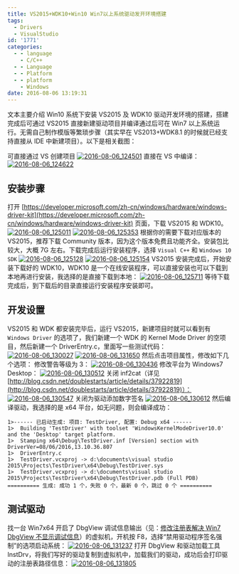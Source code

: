 ```yaml
---
title: VS2015+WDK10+Win10 Win7以上系统驱动发开环境搭建
tags:
  - Drivers
  - VisualStudio
id: '1771'
categories:
  - - language
    - C/C++
  - - Language
  - - Platform
  - - platform
    - Windows
date: 2016-08-06 13:19:31
---
```


文本主要介绍 Win10 系统下安装 VS2015 及 WDK10 驱动开发环境的搭建，搭建完成后可通过 VS2015 直接新建驱动项目并编译通过后可在 Win7 以上系统运行。无需自己制作模版等繁琐步骤（其实早在 VS2013+WDK8.1 的时候就已经支持直接从 IDE 中新建项目）。以下是相关截图：
<!-- more -->
可直接通过 VS 创建项目 [![2016-08-06_124501](http://www.mycode.net.cn/wp-content/uploads/2016/08/2016-08-06_124501.png)](http://www.mycode.net.cn/wp-content/uploads/2016/08/2016-08-06_124501.png) 直接在 VS 中编译： [![2016-08-06_124622](http://www.mycode.net.cn/wp-content/uploads/2016/08/2016-08-06_124622.png)](http://www.mycode.net.cn/wp-content/uploads/2016/08/2016-08-06_124622.png)

## 安装步骤

打开 [https://developer.microsoft.com/zh-cn/windows/hardware/windows-driver-kit](https://developer.microsoft.com/zh-cn/windows/hardware/windows-driver-kit) 页面，下载 VS2015 和 WDK10。 [![2016-08-06_125011](http://www.mycode.net.cn/wp-content/uploads/2016/08/2016-08-06_125011.png)](http://www.mycode.net.cn/wp-content/uploads/2016/08/2016-08-06_125011.png) [![2016-08-06_125353](http://www.mycode.net.cn/wp-content/uploads/2016/08/2016-08-06_125353.png)](http://www.mycode.net.cn/wp-content/uploads/2016/08/2016-08-06_125353.png) 根据你的需要下载对应版本的 VS2015，推荐下载 Community 版本，因为这个版本免费且功能齐全。安装包比较大，大概 7G 左右。下载完成后运行安装程序，选择 `Visual C++` 和 `Windows 10 SDK` [![2016-08-06_125128](http://www.mycode.net.cn/wp-content/uploads/2016/08/2016-08-06_125128.png)](http://www.mycode.net.cn/wp-content/uploads/2016/08/2016-08-06_125128.png) [![2016-08-06_125154](http://www.mycode.net.cn/wp-content/uploads/2016/08/2016-08-06_125154.png)](http://www.mycode.net.cn/wp-content/uploads/2016/08/2016-08-06_125154.png) VS2015 安装完成后，开始安装下载好的 WDK10，WDK10 是一个在线安装程序，可以直接安装也可以下载到本地再进行安装，我选择的是直接下载到本地： [![2016-08-06_125711](http://www.mycode.net.cn/wp-content/uploads/2016/08/2016-08-06_125711.png)](http://www.mycode.net.cn/wp-content/uploads/2016/08/2016-08-06_125711.png) 等待下载完成后，到下载后的目录直接运行安装程序安装即可。

## 开发设置

VS2015 和 WDK 都安装完毕后，运行 VS2015，新建项目时就可以看到有 `Windows Driver` 的选项了，我们新建一个 WDK 的 Kernel Mode Driver 的空项目，然后新建一个 DriverEntry.c，里面写一些测试代码： [![2016-08-06_130027](http://www.mycode.net.cn/wp-content/uploads/2016/08/2016-08-06_130027.png)](http://www.mycode.net.cn/wp-content/uploads/2016/08/2016-08-06_130027.png) [![2016-08-06_131650](http://www.mycode.net.cn/wp-content/uploads/2016/08/2016-08-06_131650.png)](http://www.mycode.net.cn/wp-content/uploads/2016/08/2016-08-06_131650.png) 然后点击项目属性，修改如下几个选项： 修改警告等级为 3： [![2016-08-06_130436](http://www.mycode.net.cn/wp-content/uploads/2016/08/2016-08-06_130436.png)](http://www.mycode.net.cn/wp-content/uploads/2016/08/2016-08-06_130436.png) 修改平台为 Windows7 Desktop： [![2016-08-06_130512](http://www.mycode.net.cn/wp-content/uploads/2016/08/2016-08-06_130512.png)](http://www.mycode.net.cn/wp-content/uploads/2016/08/2016-08-06_130512.png) 关闭 inf2cat（详见 [http://blog.csdn.net/doublestarts/article/details/37922819](http://blog.csdn.net/doublestarts/article/details/37922819)）： [![2016-08-06_130547](http://www.mycode.net.cn/wp-content/uploads/2016/08/2016-08-06_130547.png)](http://www.mycode.net.cn/wp-content/uploads/2016/08/2016-08-06_130547.png) 关闭为驱动添加数字签名 [![2016-08-06_130612](http://www.mycode.net.cn/wp-content/uploads/2016/08/2016-08-06_130612.png)](http://www.mycode.net.cn/wp-content/uploads/2016/08/2016-08-06_130612.png) 然后编译驱动，我选择的是 x64 平台，如无问题，则会编译成功：

```
1>------ 已启动生成: 项目: TestDriver, 配置: Debug x64 ------
1>  Building 'TestDriver' with toolset 'WindowsKernelModeDriver10.0' and the 'Desktop' target platform.
1>  Stamping x64\Debug\TestDriver.inf [Version] section with DriverVer=08/06/2016,13.10.36.807
1>  DriverEntry.c
1>  TestDriver.vcxproj -> d:\documents\visual studio 2015\Projects\TestDriver\x64\Debug\TestDriver.sys
1>  TestDriver.vcxproj -> d:\documents\visual studio 2015\Projects\TestDriver\x64\Debug\TestDriver.pdb (Full PDB)
========== 生成: 成功 1 个，失败 0 个，最新 0 个，跳过 0 个 ==========

```

## 测试驱动

找一台 Win7x64 开启了 DbgView 调试信息输出（见：[修改注册表解决 Win7 DbgView 不显示调试信息](http://www.mycode.net.cn/platform/1765.html)）的虚拟机，开机按 F8，选择“禁用驱动程序签名强制”的选项启动系统： [![2016-08-06_131237](http://www.mycode.net.cn/wp-content/uploads/2016/08/2016-08-06_131237.png)](http://www.mycode.net.cn/wp-content/uploads/2016/08/2016-08-06_131237.png) 打开 DbgView 和驱动加载工具 InstDrv，将我们写好的驱动复制到虚拟机中，加载我们的驱动，成功后会打印驱动的注册表路径信息： [![2016-08-06_131805](http://www.mycode.net.cn/wp-content/uploads/2016/08/2016-08-06_131805.png)](http://www.mycode.net.cn/wp-content/uploads/2016/08/2016-08-06_131805.png)